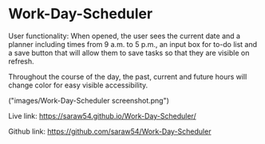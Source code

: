 # Work-Day-Scheduler
User functionality:
When opened, the user sees the current date and a planner including times from 9 a.m. to 5 p.m., an input box for to-do list and a save button that will allow them to save tasks so that they are visible on refresh.

Throughout the course of the day, the past, current and future hours will change color for easy visible accessibility.

("images/Work-Day-Scheduler screenshot.png")

Live link:
https://saraw54.github.io/Work-Day-Scheduler/

Github link:
https://github.com/saraw54/Work-Day-Scheduler
